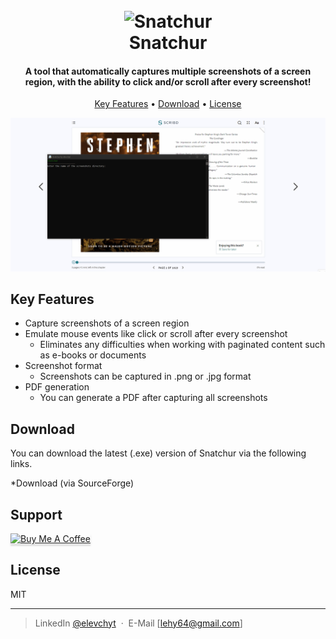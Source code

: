 <h1 align="center">
  <br>
  <img src="https://raw.githubusercontent.com/elevchyt/snatchur/master/logo.gif" alt="Snatchur" width="200">
  <br>
  Snatchur
  <br>
</h1>

<h4 align="center">A tool that automatically captures multiple screenshots of a screen region, with the ability to click and/or scroll after every screenshot!</h4>

<p align="center">
  <a href="#key-features">Key Features</a> •
  <a href="#download">Download</a> •
  <a href="#license">License</a>
</p>

![screenshot](https://raw.githubusercontent.com/elevchyt/snatchur/master/demo.gif)

## Key Features

- Capture screenshots of a screen region
- Emulate mouse events like click or scroll after every screenshot
  - Eliminates any difficulties when working with paginated content such as e-books or documents
- Screenshot format
  - Screenshots can be captured in .png or .jpg format
- PDF generation
  - You can generate a PDF after capturing all screenshots

## Download

You can download the latest (.exe) version of Snatchur via the following links.

\*<a>Download (via SourceForge)</a>

## Support

<a href="https://www.buymeacoffee.com/lehy" target="_blank"><img src="https://www.buymeacoffee.com/assets/img/custom_images/yellow_img.png" alt="Buy Me A Coffee" style="height: 41px !important;width: 174px !important;box-shadow: 0px 3px 2px 0px rgba(190, 190, 190, 0.5) !important;-webkit-box-shadow: 0px 3px 2px 0px rgba(190, 190, 190, 0.5) !important;" ></a>

## License

MIT

---

> LinkedIn [@elevchyt](https://www.linkedin.com/in/elevchyt/) &nbsp;&middot;&nbsp;
> E-Mail [lehy64@gmail.com]
